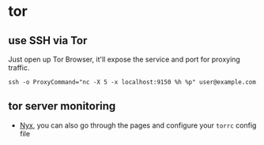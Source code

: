 # tor

## use SSH via Tor

Just open up Tor Browser, it'll expose the service and port for proxying traffic.

```
ssh -o ProxyCommand="nc -X 5 -x localhost:9150 %h %p" user@example.com
```

## tor server monitoring

- [Nyx](https://nyx.torproject.org/), you can also go through the pages and configure your `torrc` config file